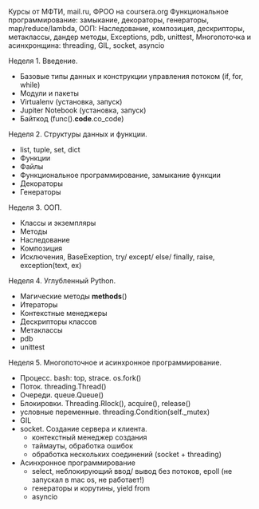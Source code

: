 Курсы от МФТИ, mail.ru, ФРОО на coursera.org
Функциональное программирование: замыкание, декораторы, генераторы, map/reduce/lambda,
ООП: Наследование, композиция, дескрипторы, метаклассы, дандер методы,
Exceptions, pdb, unittest,
Многопоточка и асинхронщина: threading, GIL, socket, asyncio

Неделя 1. Введение.
- Базовые типы данных и конструкции управления потоком (if, for, while)
- Модули и пакеты
- Virtualenv (установка, запуск)
- Jupiter Notebook (установка, запуск)
- Байткод (func().__code__.co_code)

Неделя 2. Структуры данных и функции.
- list, tuple, set, dict
- Функции
- Файлы
- Функциональное программирование, замыкание функции
- Декораторы
- Генераторы

Неделя 3. ООП.
- Классы и экземпляры
- Методы
- Наследование
- Композиция
- Исключения, BaseExeption, try/ except/ else/ finally, raise, exception(text, ex)

Неделя 4. Углубленный Python.
- Магические методы __methods__()
- Итераторы
- Контекстные менеджеры
- Дескрипторы классов
- Метаклассы
- pdb
- unittest

Неделя 5. Многопоточное и асинхронное программирование.
- Процесс. bash: top, strace. os.fork()
- Поток. threading.Thread()
- Очереди. queue.Queue()
- Блокировки. Threading.Rlock(), acquire(), release()
- условные переменные. threading.Condition(self._mutex)
- GIL
- socket. Создание сервера и клиента.
	- контекстный менеджер создания
	- таймауты, обработка ошибок
	- обработка нескольких соединений (socket + threading)
- Асинхронное программирование
	- select, неблокирующий ввод/ вывод без потоков, epoll (не запускал в mac os, не работает!)
	- генераторы и корутины, yield from
	- asyncio

